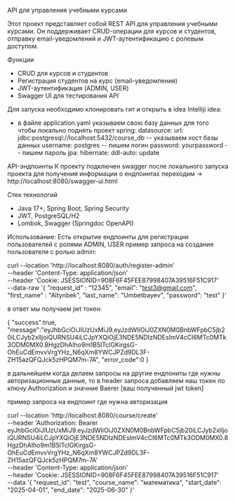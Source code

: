 API для управления учебными курсами

Этот проект представляет собой REST API для управления учебными курсами. Он поддерживает CRUD-операции для курсов и студентов, отправку email-уведомлений и JWT-аутентификацию с ролевым доступом.

Функции
- CRUD для курсов и студентов
- Регистрация студентов на курс (email-уведомления)
- JWT-аутентификация (ADMIN, USER)
- Swagger UI для тестирования API

Для запуска необходимо клонировать гит и открыть в idea
Intelliji idea:
- в файле application.yaml указываем свою базу данных для того чтобы локально поднять проект
  spring:
  datasource:
    url: jdbc:postgresql://localhost:5432/course_db -- указываем хост базы данных
    username: postgres -- пишем логин
    password: yourpassword -- пишем пароль
  jpa:
    hibernate:
      ddl-auto: update


API-эндпоинты 
К проекту подключен swagger после локального запуска проекта для получения информации о ендпоинтах переходим → http://localhost:8080/swagger-ui.html 

Стек технологий
- Java 17+, Spring Boot, Spring Security
- JWT, PostgreSQL/H2
- Lombok, Swagger (Springdoc OpenAPI)

Использование:
 Есть открытие ендпоинты для регистрации пользователей с ролями ADMIN, USER
 пример запроса на создание пользователя с ролью admin:
 
 curl --location 'http://localhost:8080/auth/register-admin' \
--header 'Content-Type: application/json' \
--header 'Cookie: JSESSIONID=908F6F45FEE87998407A39516F51C917' \
--data-raw '{
    "request_id" : "12345",
    "email": "test3@gmail.com",
    "first_name" : "Altynbek",
    "last_name": "Umbetbayev",
    "password": "test"
}'

в ответ мы получаем jwt токен: 

{
  "success":true,
  "message":"eyJhbGciOiJIUzUxMiJ9.eyJzdWIiOiJ0ZXN0M0BnbWFpbC5jb20iLCJyb2xlIjoiQURNSU4iLCJpYXQiOjE3NDE5NDIzNDEsImV4cCI6MTc0MTk3ODM0MX0.8HgzDhAIho9m1B5lTclGKirgsG-OhEuCdEmvvVrgYHz_N6qXm8YWCJPZd9DL3F-ZH15azQFQJck5zHPQM7m-7A",
  "error_code":0
}

в дальнейшем когда делаем запросы на другие ендпониты где нужны авторизационные данные, то в header запроса добавляем наш токен по ключу Authorization и значние Baerer [ваш полученный jwt token]

пример запроса на ендпоинт где нужна авторизация 

curl --location 'http://localhost:8080/course/create' \
--header 'Authorization: Bearer eyJhbGciOiJIUzUxMiJ9.eyJzdWIiOiJ0ZXN0M0BnbWFpbC5jb20iLCJyb2xlIjoiQURNSU4iLCJpYXQiOjE3NDE5NDIzNDEsImV4cCI6MTc0MTk3ODM0MX0.8HgzDhAIho9m1B5lTclGKirgsG-OhEuCdEmvvVrgYHz_N6qXm8YWCJPZd9DL3F-ZH15azQFQJck5zHPQM7m-7A' \
--header 'Content-Type: application/json' \
--header 'Cookie: JSESSIONID=908F6F45FEE87998407A39516F51C917' \
--data '{
    "request_id": "test",
    "course_name": "математика",
    "start_date": "2025-04-01",
    "end_date": "2025-06-30"
}'

